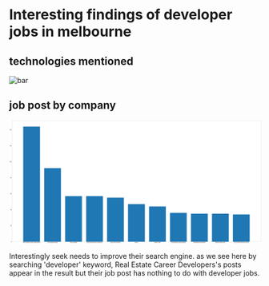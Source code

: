 # Interesting findings of developer jobs in melbourne

## technologies mentioned
![bar](https://raw.githubusercontent.com/mzbac/2018-March-job-analysis/master/Mar-Feb.png)

## job post by company
![bar](https://raw.githubusercontent.com/mzbac/2018-March-fun-analysis/master/job%20post%20by%20company.png)

Interestingly seek needs to improve their search engine. as we see here by searching 'developer' keyword, Real Estate Career Developers's posts appear in the result but their job post has nothing to do with developer jobs.

